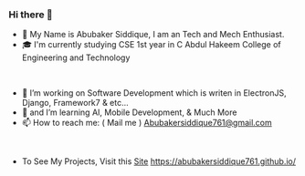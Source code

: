 ### Hi there 👋

- 👋 My Name is Abubaker Siddique, I am an Tech and Mech Enthusiast. 
- 🎓 I'm currently studying CSE 1st year in C Abdul Hakeem College of Engineering and Technology

<br/>

- 🔭 I’m working on Software Development which is writen in ElectronJS, Django, Framework7 & etc...
- 🌱 and I’m learning AI, Mobile Development, & Much More
- 📫 How to reach me: ( Mail me ) Abubakersiddique761@gmail.com

<br/>

- To See My Projects, Visit this [Site](https://abubakersiddique761.github.io/) https://abubakersiddique761.github.io/
